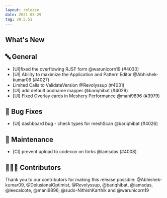 ```yaml
---
layout: release
date: 2021-08-29
tag: v0.5.51
---
```


## What's New
## 🔤 General
- [UI]fixed the overflowing RJSF form @warunicorn19 (#4030)
- [UI] Ability to maximize the Application and Pattern Editor @Abhishek-kumar09 (#4027)
- Limited Calls to ValidateVersion @Revolyssup (#4031)
- [UI] add default podname mapper @bariqhibat (#4029)
- [UI] Fixed Overlay cards in Meshery Performance @mani9896 (#3979)

## 🐛 Bug Fixes

- [UI] dashboard bug - check types for meshScan @bariqhibat (#4026)

## 🧰 Maintenance

- [CI] prevent upload to codecov on forks @iamsdas (#4008)

## 👨🏽‍💻 Contributors

Thank you to our contributors for making this release possible:
@Abhishek-kumar09, @DelusionalOptimist, @Revolyssup, @bariqhibat, @iamsdas, @leecalcote, @mani9896, @sudo-NithishKarthik and @warunicorn19
